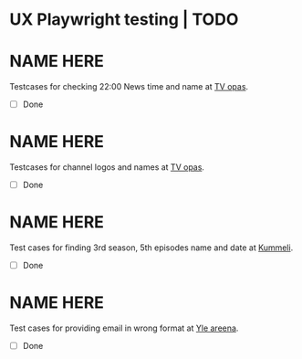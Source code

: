 # UX Playwright testing | TODO

# NAME HERE
Testcases for checking 22:00 News time and name at
[TV opas](https://areena.yle.fi/tv/opas).
- [ ] Done

# NAME HERE
Testcases for channel logos and names at
[TV opas](https://areena.yle.fi/tv/opas).
- [ ] Done

# NAME HERE
Test cases for finding 3rd season, 5th episodes name and date at
[Kummeli](https://areena.yle.fi/1-3339547).
- [ ] Done

# NAME HERE
Test cases for providing email in wrong format at
[Yle areena](https://areena.yle.fi/tv).
- [ ] Done
